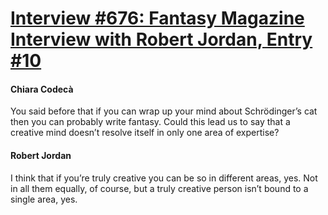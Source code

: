 # [Interview #676: Fantasy Magazine Interview with Robert Jordan, Entry #10](https://www.theoryland.com/intvmain.php?i=676#10)

#### Chiara Codecà

You said before that if you can wrap up your mind about Schrödinger’s cat then you can probably write fantasy. Could this lead us to say that a creative mind doesn’t resolve itself in only one area of expertise?

#### Robert Jordan

I think that if you’re truly creative you can be so in different areas, yes. Not in all them equally, of course, but a truly creative person isn’t bound to a single area, yes.

